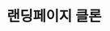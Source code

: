 ---
title: "랜딩페이지 클론"
categories: ["programming"]
subCategory: "프론트엔드"
demoCode: |
  <!DOCTYPE html>
  <html>
  <head>
    <style>
      body { margin: 0; font-family: Arial; }
      .hero { background: linear-gradient(135deg, #667eea, #764ba2); 
              color: white; text-align: center; padding: 100px 20px; }
    </style>
  </head>
  <body>
    <div class="hero">
      <h1>Welcome to My Site</h1>
      <p>Beautiful landing page design</p>
    </div>
  </body>
  </html>
---